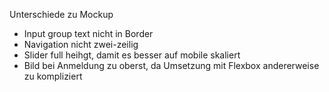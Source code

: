 Unterschiede zu Mockup
- Input group text nicht in Border
- Navigation nicht zwei-zeilig
- Slider full heihgt, damit es besser auf mobile skaliert
- Bild bei Anmeldung zu oberst, da Umsetzung mit Flexbox andererweise zu kompliziert